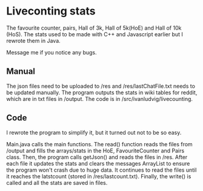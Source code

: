 # Liveconting stats

The favourite counter, pairs, Hall of 3k, Hall of 5k(HoE) and Hall of 10k (HoS). The stats used to be made with C++ and Javascript earlier but I rewrote them in Java. 

Message me if you notice any bugs.

## Manual

The json files need to be uploaded to /res and /res/lastChatFile.txt needs to be updated manually. The program outputs the stats in wiki tables for reddit, which are in txt files in /output. The code is in /src/ivanludvig/livecounting. 


## Code

I rewrote the program to simplify it, but it turned out not to be so easy. 

Main.java calls the main functions. 
The read() function reads the files from /output and fills the arrays/stats in the HoE, FavouriteCounter and Pairs class. 
Then, the program calls getJson() and reads the files in /res. After each file it updates the stats and clears the messages ArrayList to ensure the program won't crash due to huge data. It continues to read the files until it reaches the latstcount (stored in /res/lastcount.txt).
Finally, the write() is called and all the stats are saved in files.

